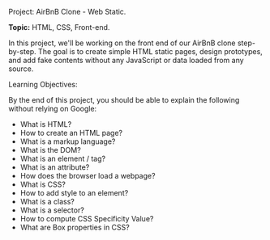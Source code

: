 Project: AirBnB Clone - Web Static.

**Topic:** HTML, CSS, Front-end.

In this project, we'll be working on the front end of our AirBnB clone step-by-step. The goal is to create simple HTML static pages, design prototypes, and add fake contents without any JavaScript or data loaded from any source.

Learning Objectives:

By the end of this project, you should be able to explain the following without relying on Google:

- What is HTML?
- How to create an HTML page?
- What is a markup language?
- What is the DOM?
- What is an element / tag?
- What is an attribute?
- How does the browser load a webpage?
- What is CSS?
- How to add style to an element?
- What is a class?
- What is a selector?
- How to compute CSS Specificity Value?
- What are Box properties in CSS?
